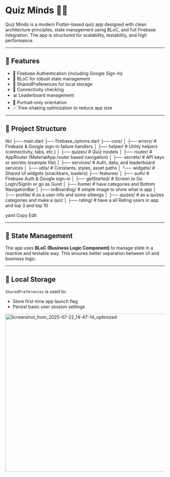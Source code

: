 # Quiz Minds 🧠📱

Quiz Minds is a modern Flutter-based quiz app designed with clean architecture principles, state management using BLoC, and full Firebase integration. The app is structured for scalability, testability, and high performance.

---

## 🚀 Features

- 🔐 Firebase Authentication (including Google Sign-In)
- 🧠 BLoC for robust state management
- 💾 SharedPreferences for local storage
- 📡 Connectivity checking
- 📊 Leaderboard management
- 🎯 Portrait-only orientation
- ✅ Tree-shaking optimization to reduce app size

---

## 📂 Project Structure

lib/
├── main.dart
├── firebase_options.dart
├── core/
│ ├── errors/ # Firebase & Google sign-in failure handlers
│ ├── helper/ # Utility helpers (connectivity, tabs, etc.)
│ ├── quizes/ # Quiz models
│ ├── router/ # AppRouter (MaterialApp.router based navigation)
│ ├── secrets/ # API keys or secrets (example file)
│ ├── services/ # Auth, data, and leaderboard services
│ ├── utils/ # Constants, styles, asset paths
│ └── widgets/ # Shared UI widgets (snackbars, loaders)
├── features/
│ ├── auth/ # Firebase Auth & Google sign-in 
│ ├── getStarted/ # Screen to Go LogIn/SignIn or go as Guist
│ ├── home/ # have categories and Bottom NavigationBar
│ ├── onBoarding/ # simple image to show what is app
│ ├── profile/ # as a user info and some sittengs
│ ├── quizes/ # as a quizes categories and make a quiz
│ ├── rating/ # have a all Rating users in app and top 3 and top 10



yaml
Copy
Edit

---

## 🧪 State Management

The app uses **BLoC (Business Logic Component)** to manage state in a reactive and testable way. This ensures better separation between UI and business logic.

---

## 💾 Local Storage

`SharedPreferences` is used to:
- Store first-time app launch flag
- Persist basic user session settings





<img width="1024" height="500" alt="Screenshot_from_2025-07-22_14-47-14_optimized" src="https://github.com/user-attachments/assets/76a2346b-dca2-4c17-9523-cf58849ad813" />

